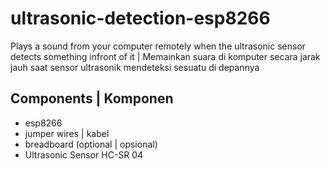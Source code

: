 # ultrasonic-detection-esp8266
Plays a sound from your computer remotely when the ultrasonic sensor detects something infront of it | Memainkan suara di komputer secara jarak jauh saat sensor ultrasonik mendeteksi sesuatu di depannya

## Components | Komponen
- esp8266
- jumper wires | kabel
- breadboard (optional | opsional)
- Ultrasonic Sensor HC-SR 04 
